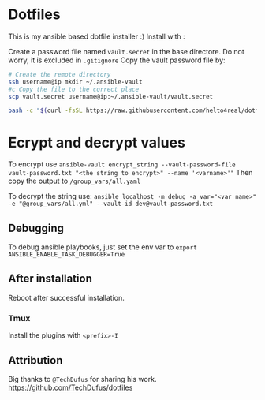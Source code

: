 # Dotfiles
This is my ansible based dotfile installer :)
Install with :

Create a password file named `vault.secret` in the base directore. Do not worry, it is excluded in `.gitignore`
Copy the vault password file by:
```bash
# Create the remote directory 
ssh username@ip mkdir ~/.ansible-vault
#c Copy the file to the correct place
scp vault.secret username@ip:~/.ansible-vault/vault.secret
```

```bash
bash -c "$(curl -fsSL https://raw.githubusercontent.com/helto4real/dotfiles/main/bin/dotfiles)"
```
# Ecrypt and decrypt values

To encrypt use `ansible-vault encrypt_string --vault-password-file vault-password.txt "<the string to encrypt>" --name '<varname>'"`
Then copy the output to `/group_vars/all.yaml`

To decrypt the string use:
`ansible localhost -m debug -a var="<var name>" -e "@group_vars/all.yml" --vault-id dev@vault-password.txt`

## Debugging
To debug ansible playbooks, just set the env var to `export ANSIBLE_ENABLE_TASK_DEBUGGER=True`

## After installation
Reboot after successful installation.

### Tmux
Install the plugins with `<prefix>-I`

## Attribution
Big thanks to `@TechDufus` for sharing his work.
https://github.com/TechDufus/dotfiles

